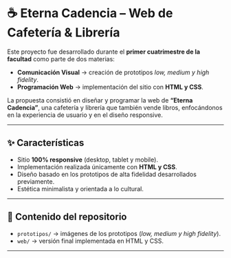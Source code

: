 # ☕ Eterna Cadencia – Web de Cafetería & Librería  

Este proyecto fue desarrollado durante el **primer cuatrimestre de la facultad** como parte de dos materias:  

- **Comunicación Visual** → creación de prototipos *low, medium y high fidelity*.  
- **Programación Web** → implementación del sitio con **HTML y CSS**.  

La propuesta consistió en diseñar y programar la web de **“Eterna Cadencia”**, una cafetería y librería que también vende libros, enfocándonos en la experiencia de usuario y en el diseño responsive.  

---

## ✨ Características  
- Sitio **100% responsive** (desktop, tablet y mobile).  
- Implementación realizada únicamente con **HTML y CSS**.  
- Diseño basado en los prototipos de alta fidelidad desarrollados previamente.  
- Estética minimalista y orientada a lo cultural.  

---

## 📂 Contenido del repositorio  
- `prototipos/` → imágenes de los prototipos (*low, medium y high fidelity*).  
- `web/` → versión final implementada en HTML y CSS.  

---
